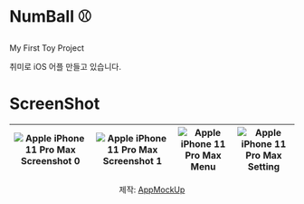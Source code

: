 # NumBall ⚾️

My First Toy Project

취미로 iOS 어플 만들고 있습니다.

# ScreenShot

<div align="center">

|![Apple iPhone 11 Pro Max Screenshot 0](https://user-images.githubusercontent.com/95527804/180606103-6043af3b-cdc0-43ac-b9f2-ed0d393a51fb.png) | ![Apple iPhone 11 Pro Max Screenshot 1](https://user-images.githubusercontent.com/95527804/180606104-40f813da-7804-43a0-9309-2c1a17619c1c.png) | ![Apple iPhone 11 Pro Max Menu](https://user-images.githubusercontent.com/95527804/180606428-23b1a47d-c407-44f6-b8c8-7d393580b793.png) | ![Apple iPhone 11 Pro Max Setting](https://user-images.githubusercontent.com/95527804/180606480-65d51aa9-4167-499c-a76f-01a65e840be6.png) |
| :------------------------------------------------------------------------------------------------------------------------------------------------: | :------------------------------------------------------------------------------------------------------------------------------------------------: | :------------------------------------------------------------------------------------------------------------------------------------------------: | :------------------------------------------------------------------------------------------------------------------------------------------------: |

제작: [AppMockUp](https://studio.app-mockup.com)

</div>
